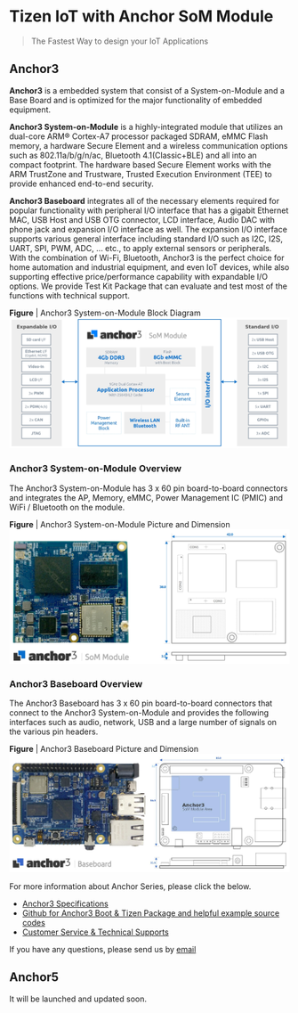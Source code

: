 # Tizen IoT with Anchor SoM Module

> The Fastest Way to design your IoT Applications

## Anchor3

**Anchor3** is a embedded system that consist of a System-on-Module and a Base Board and is optimized for the major functionality of embedded equipment.

**Anchor3 System-on-Module** is a highly-integrated module that utilizes an dual-core ARM® Cortex-A7 processor packaged SDRAM, eMMC Flash memory, a hardware Secure Element and a wireless communication options such as 802.11a/b/g/n/ac, Bluetooth 4.1(Classic+BLE) and all into an compact footprint.
The hardware based Secure Element works with the ARM TrustZone and Trustware, Trusted Execution Environment (TEE) to provide enhanced end-to-end security.

**Anchor3 Baseboard** integrates all of the necessary elements required for popular functionality with peripheral I/O interface that has a gigabit Ethernet MAC, USB Host and USB OTG connector, LCD interface, Audio DAC with phone jack and expansion I/O interface as well.
The expansion I/O interface supports various general interface including standard I/O such as I2C, I2S, UART, SPI, PWM, ADC, ... etc., to apply external sensors or peripherals.
With the combination of Wi-Fi, Bluetooth, Anchor3 is the perfect choice for home automation and industrial equipment, and even IoT devices, while also supporting effective price/performance capability with expandable I/O options.
We provide Test Kit Package that can evaluate and test most of the functions with technical support.

**Figure** | Anchor3 System-on-Module Block Diagram
![Anchor3BlockDiagram](media/anchor3SoM-Block.jpg)

### Anchor3 System-on-Module Overview

The Anchor3 System-on-Module has 3 x 60 pin board-to-board connectors and integrates the AP, Memory, eMMC, Power Management IC (PMIC) and WiFi / Bluetooth on the module.

**Figure** | Anchor3 System-on-Module Picture and Dimension
![Anchor3somPictureDimension](media/anchor3SoM-Dimen.jpg)

### Anchor3 Baseboard Overview

The Anchor3 Baseboard has 3 x 60 pin board-to-board connectors that connect to the Anchor3 System-on-Module and provides the following interfaces such as audio, network, USB and a large number of signals on the various pin headers.

**Figure** | Anchor3 Baseboard Picture and Dimension
![Anchor3baseboardPictureDimension](media/anchor3base-Dimen.jpg)

For more information about Anchor Series, please click the below.
- [Anchor3 Specifications](https://drive.google.com/open?id=13GqlZtnRxxGUqiYBCiqjyx1hd_yJ4tIr)
- [Github for Anchor3 Boot & Tizen Package and helpful example source codes](https://github.com/dignsys/)
- [Customer Service & Technical Supports](https://www.dignsys.com/)

If you have any questions, please send us by [email](hbahn@dignsys.com) 

## Anchor5

It will be launched and updated soon.
